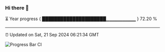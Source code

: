 ### Hi there 👋

⏳ Year progress { █████████████████████▁▁▁▁▁▁▁▁▁ } 72.20 %

---

⏰ Updated on Sat, 21 Sep 2024 06:21:34 GMT

![Progress Bar CI](https://github.com/liununu/liununu/workflows/Progress%20Bar%20CI/badge.svg)
